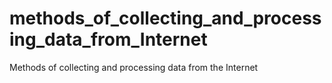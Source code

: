 # methods_of_collecting_and_processing_data_from_Internet
Methods of collecting and processing data from the Internet
